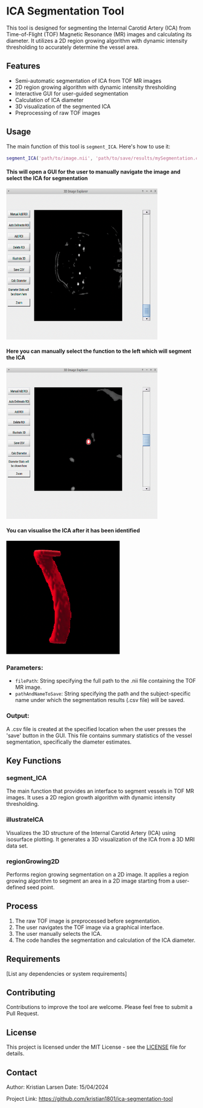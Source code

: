 # ICA Segmentation Tool

This tool is designed for segmenting the Internal Carotid Artery (ICA) from Time-of-Flight (TOF) Magnetic Resonance (MR) images and calculating its diameter. It utilizes a 2D region growing algorithm with dynamic intensity thresholding to accurately determine the vessel area.

## Features

- Semi-automatic segmentation of ICA from TOF MR images
- 2D region growing algorithm with dynamic intensity thresholding
- Interactive GUI for user-guided segmentation
- Calculation of ICA diameter
- 3D visualization of the segmented ICA
- Preprocessing of raw TOF images

## Usage

The main function of this tool is `segment_ICA`. Here's how to use it:

```matlab
segment_ICA('path/to/image.nii', 'path/to/save/results/mySegmentation.csv')
```
#### This will open a GUI for the user to manually navigate the image and select the ICA for segmentation
<img src="gui.png" alt="gui Example" height="400" width="400"/>

#### Here you can manually select the function to the left which will segment the ICA
<img src="choose.png" alt="gui Example" height="400" width="400"/>

#### You can visualise the ICA after it has been identified
<img src="ica.png" alt="gui Example" height="300" width="300"/>


### Parameters:
- `filePath`: String specifying the full path to the .nii file containing the TOF MR image.
- `pathAndNameToSave`: String specifying the path and the subject-specific name under which the segmentation results (.csv file) will be saved.

### Output:
A .csv file is created at the specified location when the user presses the 'save' button in the GUI. This file contains summary statistics of the vessel segmentation, specifically the diameter estimates.

## Key Functions

### segment_ICA
The main function that provides an interface to segment vessels in TOF MR images. It uses a 2D region growth algorithm with dynamic intensity thresholding.

### illustrateICA
Visualizes the 3D structure of the Internal Carotid Artery (ICA) using isosurface plotting. It generates a 3D visualization of the ICA from a 3D MRI data set.

### regionGrowing2D
Performs region growing segmentation on a 2D image. It applies a region growing algorithm to segment an area in a 2D image starting from a user-defined seed point.

## Process

1. The raw TOF image is preprocessed before segmentation.
2. The user navigates the TOF image via a graphical interface.
3. The user manually selects the ICA.
4. The code handles the segmentation and calculation of the ICA diameter.

## Requirements

[List any dependencies or system requirements]

## Contributing

Contributions to improve the tool are welcome. Please feel free to submit a Pull Request.

## License

This project is licensed under the MIT License - see the [LICENSE](LICENSE) file for details.

## Contact

Author: Kristian Larsen
Date: 15/04/2024

Project Link: https://github.com/kristian1801/ica-segmentation-tool
